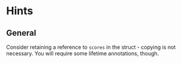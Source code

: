 # Hints

## General

Consider retaining a reference to `scores` in the struct - copying is not
necessary. You will require some lifetime annotations, though.